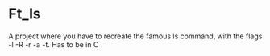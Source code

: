 # Ft_ls
A project where you have to recreate the famous ls command, with the flags -l -R -r -a -t. Has to be in C

